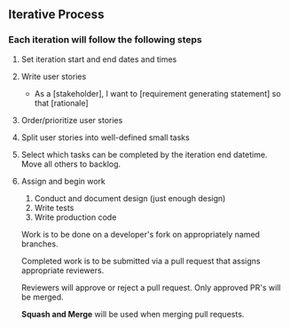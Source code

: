 ## Iterative Process

### Each iteration will follow the following steps

1. Set iteration start and end dates and times
1. Write user stories
    * As a [stakeholder], I want to [requirement generating statement] so that [rationale]
1. Order/prioritize user stories
1. Split user stories into well-defined small tasks
1. Select which tasks can be completed by the iteration end datetime. Move all others to backlog.
1. Assign and begin work
    1. Conduct and document design (just enough design)
    1. Write tests
    1. Write production code


    Work is to be done on a developer's fork on appropriately named branches.

    Completed work is to be submitted via a pull request that assigns appropriate reviewers.

    Reviewers will approve or reject a pull request. Only approved PR's will be merged.

    **Squash and Merge** will be used when merging pull requests.
